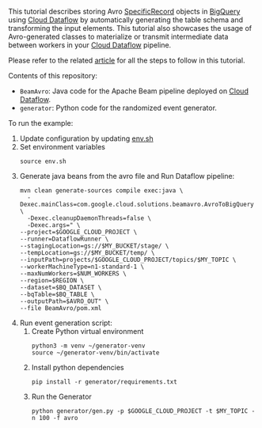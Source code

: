 This tutorial describes storing Avro [SpecificRecord](http://avro.apache.org/docs/1.8.1/api/java/index.html?org/apache/avro/specific/SpecificRecord.html) objects in [BigQuery](https://cloud.google.com/bigquery) using [Cloud Dataflow](https://cloud.google.com/dataflow) by automatically generating the table schema and transforming the input elements. This tutorial also showcases the usage of Avro-generated classes to materialize or transmit intermediate data between workers in your [Cloud Dataflow](https://cloud.google.com/dataflow) pipeline.

Please refer to the related [article](https://cloud.google.com/solutions/streaming-avro-records-into-bigquery-using-dataflow) for all the steps to follow in this tutorial.

Contents of this repository:

* `BeamAvro`: Java code for the Apache Beam pipeline deployed on [Cloud Dataflow](https://cloud.google.com/dataflow/).
* `generator`: Python code for the randomized event generator.

To run the example:
1. Update configuration by updating [env.sh](env.sh)
2. Set environment variables
    ```shell script
    source env.sh
    ```
3. Generate java beans from the avro file and Run Dataflow pipeline: 
    ```shell script
    mvn clean generate-sources compile exec:java \
      -Dexec.mainClass=com.google.cloud.solutions.beamavro.AvroToBigQuery \
      -Dexec.cleanupDaemonThreads=false \
      -Dexec.args=" \
    --project=$GOOGLE_CLOUD_PROJECT \
    --runner=DataflowRunner \
    --stagingLocation=gs://$MY_BUCKET/stage/ \
    --tempLocation=gs://$MY_BUCKET/temp/ \
    --inputPath=projects/$GOOGLE_CLOUD_PROJECT/topics/$MY_TOPIC \
    --workerMachineType=n1-standard-1 \
    --maxNumWorkers=$NUM_WORKERS \
    --region=$REGION \
    --dataset=$BQ_DATASET \
    --bqTable=$BQ_TABLE \
    --outputPath=$AVRO_OUT" \
    --file BeamAvro/pom.xml
    ```
4. Run event generation script:
   1. Create Python virtual environment
        ```shell script
        python3 -m venv ~/generator-venv
        source ~/generator-venv/bin/activate
        ```
   2. Install python dependencies
        ```shell script
        pip install -r generator/requirements.txt
        ```
   3. Run the Generator
        ```shell script
        python generator/gen.py -p $GOOGLE_CLOUD_PROJECT -t $MY_TOPIC -n 100 -f avro
        ```
      
